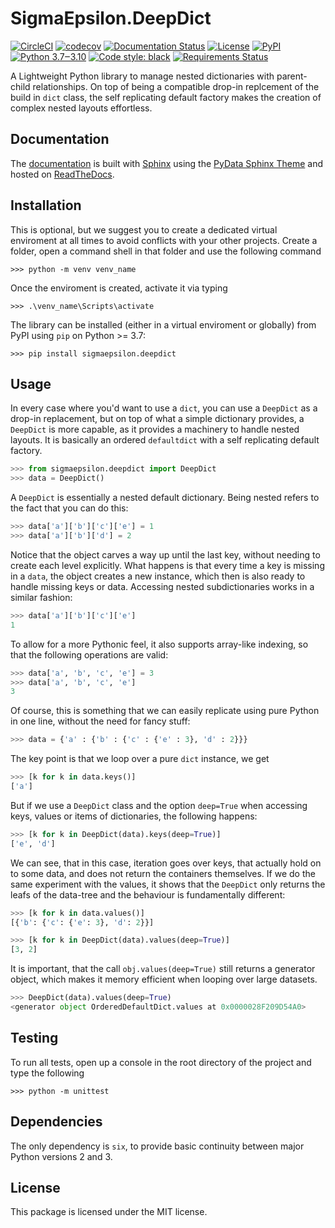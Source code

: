 # **SigmaEpsilon.DeepDict**

[![CircleCI](https://dl.circleci.com/status-badge/img/gh/sigma-epsilon/sigmaepsilon.deepdict/tree/main.svg?style=shield)](https://dl.circleci.com/status-badge/redirect/gh/sigma-epsilon/sigmaepsilon.deepdict/tree/main)
[![codecov](https://codecov.io/gh/sigma-epsilon/sigmaepsilon.deepdict/graph/badge.svg?token=7JKJ3HHSX3)](https://codecov.io/gh/sigma-epsilon/sigmaepsilon.deepdict)
[![Documentation Status](https://readthedocs.org/projects/sigmaepsilondeepdict/badge/?version=latest)](https://sigmaepsilondeepdict.readthedocs.io/en/latest/?badge=latest)
[![License](https://img.shields.io/badge/License-MIT-yellow.svg)](https://opensource.org/licenses/MIT)
[![PyPI](https://badge.fury.io/py/sigmaepsilon.deepdict.svg)](https://pypi.org/project/sigmaepsilon.deepdict)
[![Python 3.7‒3.10](https://img.shields.io/badge/python-3.7%E2%80%923.10-blue)](https://www.python.org)
[![Code style: black](https://img.shields.io/badge/code%20style-black-000000.svg)](https://github.com/psf/black)
[![Requirements Status](https://dependency-dash.repo-helper.uk/github/sigma-epsilon/sigmaepsilon.deepdict/badge.svg)](https://dependency-dash.repo-helper.uk/github/sigma-epsilon/sigmaepsilon.deepdict)

A Lightweight Python library to manage nested dictionaries with parent-child relationships.
On top of being a compatible drop-in replcement of the build in ``dict`` class, the self replicating default factory makes the creation of complex nested layouts effortless.

## **Documentation**

The [documentation](https://sigmaepsilondeepdict.readthedocs.io/en/latest/) is built with [Sphinx](https://www.sphinx-doc.org/en/master/) using the [PyData Sphinx Theme](https://pydata-sphinx-theme.readthedocs.io/en/stable/index.html) and hosted on [ReadTheDocs](https://readthedocs.org/).

## **Installation**

This is optional, but we suggest you to create a dedicated virtual enviroment at all times to avoid conflicts with your other projects. Create a folder, open a command shell in that folder and use the following command

```console
>>> python -m venv venv_name
```

Once the enviroment is created, activate it via typing

```console
>>> .\venv_name\Scripts\activate
```

The library can be installed (either in a virtual enviroment or globally) from PyPI using `pip` on Python >= 3.7:

```console
>>> pip install sigmaepsilon.deepdict
```

## **Usage**

In every case where you'd want to use a `dict`, you can use a `DeepDict` as a drop-in replacement, but on top of what a simple dictionary provides, a `DeepDict` is more capable, as it provides a machinery to handle nested layouts. It is basically an ordered `defaultdict` with a self replicating default factory.

```python
>>> from sigmaepsilon.deepdict import DeepDict
>>> data = DeepDict()
```

A `DeepDict` is essentially a nested default dictionary. Being nested refers to the fact that you can do this:

```python
>>> data['a']['b']['c']['e'] = 1
>>> data['a']['b']['d'] = 2
```

Notice that the object carves a way up until the last key, without needing to create each level explicitly. What happens is that every time a key is missing in a `data`, the object creates a new instance, which then is also ready to handle missing keys or data. Accessing nested subdictionaries works in a similar fashion:

```python
>>> data['a']['b']['c']['e']
1
```

To allow for a more Pythonic feel, it also supports array-like indexing, so that the following operations are valid:

```python
>>> data['a', 'b', 'c', 'e'] = 3
>>> data['a', 'b', 'c', 'e']
3
```

Of course, this is something that we can easily replicate using pure Python in one line, without the need for fancy stuff:

```python
>>> data = {'a' : {'b' : {'c' : {'e' : 3}, 'd' : 2}}}    
```

The key point is that we loop over a pure `dict` instance, we get

```python
>>> [k for k in data.keys()]
['a']    
```

But if we use a `DeepDict` class and the option `deep=True` when accessing
keys, values or items of dictionaries, the following happens:

```python
>>> [k for k in DeepDict(data).keys(deep=True)]
['e', 'd']    
```

We can see, that in this case, iteration goes over keys, that actually hold on to some data, and does not return the containers themselves. If we do the same experiment with the values, it shows that the `DeepDict` only returns the leafs of the data-tree and the behaviour is fundamentally different:

```python
>>> [k for k in data.values()]
[{'b': {'c': {'e': 3}, 'd': 2}}]    
```

```python
>>> [k for k in DeepDict(data).values(deep=True)]
[3, 2]    
```

It is important, that the call `obj.values(deep=True)` still returns a generator object, which makes it memory efficient when looping over large datasets.

```python
>>> DeepDict(data).values(deep=True)
<generator object OrderedDefaultDict.values at 0x0000028F209D54A0>    
```

## **Testing**

To run all tests, open up a console in the root directory of the project and type the following

```console
>>> python -m unittest
```

## **Dependencies**

The only dependency is `six`, to provide basic continuity between major Python versions 2 and 3.

## **License**

This package is licensed under the MIT license.
